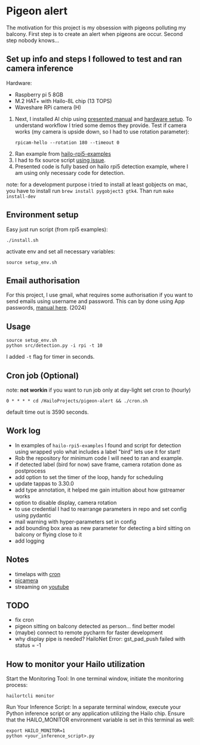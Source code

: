 # Pigeon alert

The motivation for this project is my obsession with pigeons polluting my balcony. First step is to create an alert
when pigeons are occur. Second step nobody knows...

## Set up info and steps I followed to test and ran camera inference

Hardware:
- Raspberry pi 5 8GB
- M.2 HAT+ with Hailo-8L chip (13 TOPS)
- Waveshare RPi camera (H)

1. Next, I installed AI chip using [presented manual](https://www.raspberrypi.com/documentation/accessories/ai-kit.html#install) and [hardware setup](https://www.raspberrypi.com/documentation/computers/ai.html#hardware-setup). To understand workflow I tried some demos they provide.
   Test if camera works (my camera is upside down, so I had to use rotation parameter):
    ```shell
    rpicam-hello --rotation 180 --timeout 0
    ```
2. Ran example from [hailo-rpi5-examples](https://github.com/hailo-ai/hailo-rpi5-examples)
3. I had to fix source script [using issue](https://github.com/hailo-ai/hailo-rpi5-examples/issues/48).
4. Presented code is fully based on hailo rpi5 detection example, where I am using only necessary code for detection.

note: for a development purpose i tried to install at least gobjects on mac, 
you have to install run `brew install pygobject3 gtk4`. Than run `make install-dev`

## Environment setup

Easy just run script (from rpi5 examples):
```shell
./install.sh
```
activate env and set all necessary variables:
```shell
source setup_env.sh
```

## Email authorisation

For this project, I use gmail, what requires some authorisation if you want to send emails using username and password.
This can by done using App passwords, [manual here](https://stackoverflow.com/questions/10147455/how-to-send-an-email-with-gmail-as-provider-using-python/27515833#27515833). (2024) 

## Usage

```shell
source setup_env.sh
python src/detection.py -i rpi -t 10
```
I added `-t` flag for timer in seconds. 

## Cron job (Optional)

note: __not workin__
if you want to run job only at day-light set cron to (hourly)
```shell
0 * * * * cd /HailoProjects/pigeon-alert && ./cron.sh
```
default time out is 3590 seconds.

## Work log
- In examples of `hailo-rpi5-examples` I found and script for detection using wrapped yolo what includes a label "bird" lets use it for start!
- Rob the repository for minimum code I will need to ran and example.
- if detected label (bird for now) save frame, camera rotation done as postprocess
- add option to set the timer of the loop, handy for scheduling
- update tappas to 3.30.0
- add type annotation, it helped me gain intuition about how gstreamer works
- option to disable display, camera rotation
- to use credential I had to rearrange parameters in repo and set config using pydantic
- mail warning with hyper-parameters set in config
- add bounding box area as new parameter for detecting a bird sitting on balcony or flying close to it
- add logging

## Notes

- timelaps with [cron](https://www.raspberrypi.com/documentation/computers/camera_software.html#via-cron)
- [picamera](https://raspberrypifoundation.github.io/picamera-zero/)
- streaming on [youtube](https://projects.raspberrypi.org/en/projects/infrared-bird-box/9)

## TODO 
- fix cron
- pigeon sitting on balcony detected as person... find better model
- (maybe) connect to remote pycharm for faster development
- why display pipe is needed? HailoNet Error: gst_pad_push failed with status = -1

## How to monitor your Hailo utilization

Start the Monitoring Tool:
In one terminal window, initiate the monitoring process:
```shell
hailortcli monitor
```

Run Your Inference Script:
In a separate terminal window, execute your Python inference script or any application utilizing the Hailo chip. 
Ensure that the HAILO_MONITOR environment variable is set in this terminal as well:
```shell
export HAILO_MONITOR=1
python <your_inference_script>.py
```

